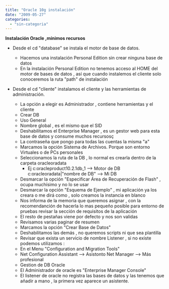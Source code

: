 ```yaml
---
title: "Oracle 10g instalación"
date: "2009-05-27"
categories: 
  - "sin-categoria"
---
```


**Instalación Oracle ,mínimos recursos**

- Desde el cd "database" se instala el motor de base de datos.
    - Hacemos una instalación Personal Edition sin crear ninguna base de datos
    - En la instalación Personal Edition no tenemos acceso al HOME del motor de bases de datos , así que cuando instalemos el cliente solo conoceremos la ruta "path" de instalación

- Desde el cd "cliente" instalamos el cliente y las herramientas de administración.
    - La opción a elegir es Administrador , contiene herramientas y el cliente
    - Crear DB
    - Uso General
    - Nombre global , es el mismo que el SID
    - Deshabilitamos el Enterprise Manager , es un gestor web para esta base de datos y consume muchos recursosç
    - La contraseña que pongo para todas las cuentas la misma "a"
    - Marcamos la opción Sistema de Archivos. Porque son entorno Virtuales o de PCs personales
    - Seleccionamos la ruta de la DB , lo normal es crearla dentro de la carpeta oracleoradata
        - Ej c:oracleproduct10.2.1db\_1 --> Motor de DB c:oracleoradata|"nombre de DB" --> Mi DB
    - Desmarcar la opción "Especificar Área de Recuperación de Flash" , ocupa muchísimo y no lo se usar
    - Desmarcar la opción "Esquema de Ejemplo" , mi aplicación ya los creara o me dirá como , solo creamos la instancia en blanco
    - Nos informa de la memoria que queremos asignar , con la recomendanción de hacerla lo mas pequeño posible para entorno de pruebas revisar la sección de requisitos de la aplicación
    - El resto de pestañas viene por defecto y nos son validas
    - Revisamos varias paginar de resumen
    - Marcamos la opción "Crear Base de Datos"
    - Deshabilitamos las demás , no queremos scripts ni que sea plantilla
    - Revisar que exista un servicio de nombre Listener , si no existe podemos utilizamos :
    - En el Menu "Configuration and Migration Tools"
    - Net Configuration Assistant --> Asistonto Net Manager --> Más profesional
    - Gestion de DB Oracle
    - El Administrador de oracle es "Enterprise Manager Console"
    - El listener de oracle no registra las bases de datos y las tenemos que añadir a mano , la primera vez aparece un asistente.
